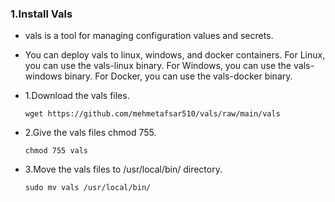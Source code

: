 ### 1.Install Vals

- vals is a tool for managing configuration values and secrets.

- You can deploy vals to linux, windows, and docker containers. For Linux, you can use the vals-linux binary. For Windows, you can use the vals-windows binary. For Docker, you can use the vals-docker binary.

- 1.Download the vals files.

      wget https://github.com/mehmetafsar510/vals/raw/main/vals

- 2.Give the vals files chmod 755.

      chmod 755 vals

- 3.Move the vals files to /usr/local/bin/ directory.

      sudo mv vals /usr/local/bin/
